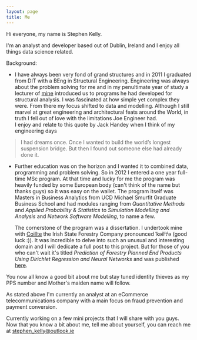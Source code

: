 ```yaml
---
layout: page
title: Me
---
```


Hi everyone, my name is Stephen Kelly.

I'm an analyst and developer based out of Dublin, Ireland and I enjoy all things data science related.

Background:

  * I have always been very fond of grand structures and in 2011 I graduated from DIT with a BEng in Structural Engineering. Engineering was always about the problem solving for me and in my penultimate year of study a lecturer of [mine](http://www.colincaprani.com/) introduced us to programs he had developed for structural analysis. I was fascinated at how simple yet complex they were. From there my focus shifted to data and modelling. Although I still marvel at great engineering and architectural feats around the World, in truth I fell out of love with the limitations Joe Engineer had.  
    I enjoy and relate to this quote by Jack Handey when I think of my engineering days
	
>I had dreams once. Once I wanted to build the world’s longest suspension bridge. But then I found out someone else had already done it.

  * Further education was on the horizon and I wanted it to combined data, programming and problem solving. So in 2012 I entered a one year full-time MSc program. At that time and lucky for me the program was heavily funded by some European body (can't think of the name but thanks guys) so it was easy on the wallet. The program itself was Masters in Business Analytics from UCD Michael Smurfit Graduate Business School and had modules ranging from _Quantitative Methods_ and _Applied Probability & Statistics_ to _Simulation Modelling and Analysis_ and _Network Software Modelling_, to name a few.
  
    The cornerstone of the program was a dissertation. I undertook mine with [Coillte](http://www.coillte.ie/) the Irish State Forestry Company pronounced ˈkəilʲtʲə (good luck :)). It was incredible to delve into such an unusual and interesting domain and I will dedicate a full post to this project. But for those of you who can't wait it's titled _Prediction of Forestry Planned End Products Using Dirichlet Regression and Neural Networks_ and was published <a href="http://dx.doi.org/10.5849/forsci.14-023" target="_blank">here</a>.

You now all know a good bit about me but stay tuned identity thieves as my PPS number and Mother's maiden name will follow.

As stated above I'm currently an analyst at an eCommerce telecommunications company with a main focus on fraud prevention and payment conversion.

Currently working on a few mini projects that I will share with you guys. Now that you know a bit about me, tell me about yourself, you can reach me at [stephen_kelly@outlook.ie](mailto:stephen_kelly@outlook.ie)